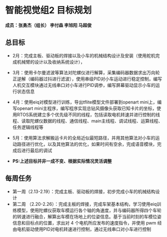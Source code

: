# 智能视觉组2 目标规划

**成员：张勇杰（组长） 李付森 李旭阳 马超俊**

## 总目标

* 2月：完成主板、驱动板的焊接以及小车的机械结构设计及安装（使用舵机完成机械臂的设计以及收纳系统设计），

* 3月：使用卡尔曼滤波等算法对陀螺仪进行解算，采集编码器数据求出万向轮正逆解（编码器过抖进行滤波），使用串级PID对小车运动进行稳定控制，编写人机交互模块通过无线串口对小车进行PID调参，编写屏幕驱动显示小车的运行状态信息
* 4月：使用eiq对模型进行训练，导出tflite模型文件部署到openart mini上，编写openart mini主程序，编写程序实现总钻风摄像头获取已知卡片的坐标，使用RTOS系统建立多个优先级不同的线程，包括读取电机转速并进行控制的线程、读取陀螺仪数据的线程、通信线程、main主线程、调试线程、运算线程、任务逻辑线程等
* 5月：使用算法求解搬运卡片的全局近似最短路径，并用其他算法对小车的运动路径进行优化，以及其他算法的优化，如果时间有空余，完成语音模块，完成后进行最后的调试
* **PS:上述目标并非一成不变、根据实际情况灵活调整**

## 每周任务

* 第一周（2.13-2.19）：完成主板、驱动板的焊接，初步完成小车的机械结构设计
* 第二周 （2.20-2.26）：完成主板的焊接，完成车架基本结构，学习使用eiq训练模型，使用陀螺仪获取车模运行各个轴的角速度，并与编码器所得四个车轮的转速进行融合，解算出车模在场地上的位姿信息。基于当前时刻的车模位姿信息和目标点的位置，求出对 4 个电机所应发布的速度指令，并使用 pwm 经由电机驱动使用PID对电机转速进行控制，通过无线串口对小车进行控制



